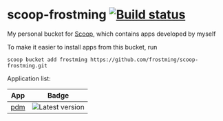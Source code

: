 # scoop-frostming [![Build status](https://ci.appveyor.com/api/projects/status/029wg97af9l3f3v0?svg=true)](https://ci.appveyor.com/project/frostming/scoop-frostming)


My personal bucket for [Scoop](http://scoop.sh), which contains apps developed by myself

To make it easier to install apps from this bucket, run

    scoop bucket add frostming https://github.com/frostming/scoop-frostming.git

Application list:

| App | Badge |
| --- | ----- |
| [pdm](https://pdm-project.org) | ![Latest version](https://img.shields.io/badge/dynamic/json?url=https%3A%2F%2Fgithub.com%2Ffrostming%2Fscoop-frostming%2Fraw%2Fmaster%2Fbucket%2Fpdm.json&query=%24.version&prefix=v&label=latest&color=teal) |
